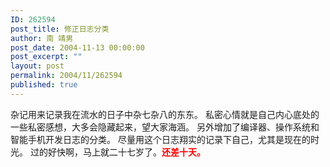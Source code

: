 ```yaml
---
ID: 262594
post_title: 修正日志分类
author: 南 靖男
post_date: 2004-11-13 00:00:00
post_excerpt: ""
layout: post
permalink: 2004/11/262594
published: true
---
```

杂记用来记录我在流水的日子中杂七杂八的东东。
私密心情就是自己内心底处的一些私密感想，大多会隐藏起来，望大家海涵。
另外增加了编译器、操作系统和智能手机开发日志的分类。
尽量用这个日志翔实的记录下自己，尤其是现在的时光。
过的好快啊，马上就二十七岁了。<font color="#ff0000"><strong>还差十天。</strong></font>